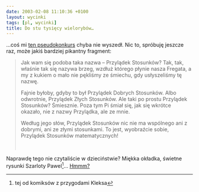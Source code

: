 ```yaml
---
date: 2003-02-08 11:10:36 +0100
layout: wycinki
tags: [pl, wycinki]
title: Do stu tysięcy wielorybów…
---
```


…coś mi [ten pseudokonkurs](/bom-bram-fok 'wycinek „Bom-bram-fok!”') chyba nie wyszedł. Nic to, spróbuję jeszcze raz, może jakiś bardziej pikantny fragment:

> Jak wam się podoba taka nazwa – Przylądek Stosunków? Tak, tak, właśnie tak się nazywa brzeg, wzdłuż którego płynie nasza Fregata, a my z kukiem o mało nie pękliśmy ze śmiechu, gdy usłyszeliśmy tę nazwę.
>
> Fajnie byłoby, gdyby to był Przylądek Dobrych Stosunków. Albo odwrotnie, Przylądek Złych Stosunków. Ale taki po prostu Przylądek Stosunków? Śmiesznie. Poza tym Pi śmiał się, jak się wkrótce okazało, nie z nazwy Przylądka, ale ze mnie.
>
> Według jego słów, Przylądek Stosunków nic nie ma wspólnego ani z dobrymi, ani ze złymi stosunkami. To jest, wyobraźcie sobie, Przylądek Stosunków matematycznych!
>
>  

Naprawdę tego nie czytaliście w dzieciństwie? Miękka okładka, świetne rysunki Szarloty Pawel[^1]… [Hmmm?](/about 'skrzynka kontaktowa')

[^1]: tej od komiksów z przygodami Kleksa
